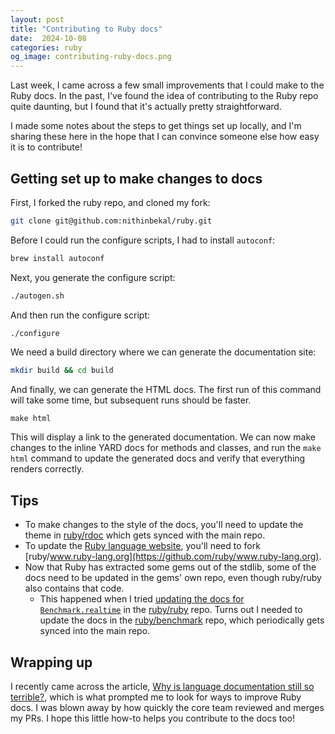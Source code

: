 ```yaml
---
layout: post
title: "Contributing to Ruby docs"
date:  2024-10-08
categories: ruby
og_image: contributing-ruby-docs.png
---
```


Last week,
I came across a few small improvements
that I could make to the Ruby docs.
In the past,
I've found the idea of contributing to the Ruby repo quite daunting,
but I found that it's actually pretty straightforward.

I made some notes about the steps
to get things set up locally,
and I'm sharing these here
in the hope that
I can convince someone else
how easy it is to contribute!

## Getting set up to make changes to docs

First, I forked the ruby repo,
and cloned my fork:

```bash
git clone git@github.com:nithinbekal/ruby.git
```

Before I could run the configure scripts,
I had to install `autoconf`:

```bash
brew install autoconf
```

Next, you generate the configure script:

```bash
./autogen.sh
```

And then run the configure script:

```bash
./configure
```

We need a build directory
where we can generate the documentation site:

```bash
mkdir build && cd build
```

And finally,
we can generate the HTML docs.
The first run of this command will take some time,
but subsequent runs should be faster.

```
make html
```

This will display a link to the generated documentation.
We can now make changes to the inline YARD docs
for methods and classes,
and run the `make html` command
to update the generated docs
and verify that everything renders correctly.

## Tips

- To make changes to the style of the docs,
  you'll need to update the theme in [ruby/rdoc](https://github.com/ruby/rdoc)
  which gets synced with the main repo.
- To update the [Ruby language website](https://www.ruby-lang.org/en/),
  you'll need to fork [ruby/www.ruby-lang.org](https://github.com/ruby/www.ruby-lang.org).
- Now that Ruby has extracted some gems
  out of the stdlib,
  some of the docs need to be updated
  in the gems' own repo,
  even though ruby/ruby also contains that code.
  - This happened when I tried
    [updating the docs for `Benchmark.realtime`](https://github.com/ruby/benchmark/pull/25)
    in the [ruby/ruby](https://github.com/ruby/ruby) repo.
    Turns out I needed to update
    the docs in the [ruby/benchmark](https://github.com/ruby/benchmark) repo,
    which periodically gets synced into the main repo.

## Wrapping up

I recently came across the article,
[Why is language documentation still so terrible?](https://walnut356.github.io/posts/language-documentation/),
which is what prompted me to look for ways to improve Ruby docs.
I was blown away by how quickly
the core team reviewed and merges my PRs.
I hope this little how-to
helps you contribute to the docs too!
